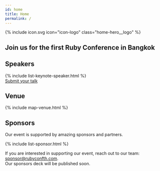 ```yaml
---
id: home
title: Home
permalink: /
---
```


<section id="about" class="home-hero">
<div class="home-hero__brand">
{% include icon.svg icon="icon-logo" class="home-hero__logo" %}
</div>
<div class="home-hero__text">
<h1 class="home-hero__heading display-heading">Join us for the <strong>first</strong> Ruby Conference in Bangkok</h1>
</div>
</section>

<section id="speakers" class="home-speaker">
<h2>Speakers</h2>
{% include list-keynote-speaker.html %}
<div class="call-to-action">
<a href="https://www.papercall.io/rubyconfth" target="_blank" class="call-to-action__btn btn btn--primary btn--lg">Submit your talk</a>
</div>
</section>

<section id="venue" class="home-venue">
<h2>Venue</h2>
{% include map-venue.html %}
</section>

<section id="sponsors" class="home-sponsor">
<h2>Sponsors</h2>
<p>Our event is supported by amazing sponsors and partners.</p>
{% include list-sponsor.html %}
<p>If you are interested in supporting our event, reach out to our team: <a href="mailto:sponsor@rubyconfth.com">sponsor@rubyconfth.com</a>. <br />Our sponsors deck will be published soon.</p>
</section>
